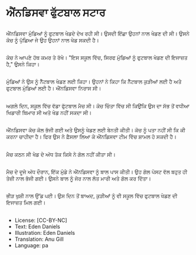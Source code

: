 # ਐਂਨਡਿਸਵਾ ਫੁੱਟਬਾਲ ਸਟਾਰ

##
ਐਂਨਡਿਸਵਾ ਮੁੰਡਿਆਂ ਨੂੰ ਫੁਟਬਾਲ ਖੇਡਦੇ ਦੇਖ ਰਹੀ ਸੀ। ਉਸਦੀ ਇੱਛਾ ਉਹਨਾਂ ਨਾਲ ਖੇਡਣ ਦੀ ਸੀ। ਉਸਨੇ ਕੋਚ ਨੂੰ ਪੁੱਛਿਆ ਜੇ ਉਹ ਉਹਨਾਂ ਨਾਲ ਖੇਡ ਸਕਦੀ ਹੈ।

##
ਕੋਚ ਨੇ ਆਪਣੇ ਹੱਥ ਕਮਰ ਤੇ ਰੱਖੇ। "ਇਸ ਸਕੂਲ ਵਿੱਚ, ਸਿਰਫ ਮੁੰਡਿਆਂ ਨੂੰ ਫੁਟਬਾਲ ਖੇਡਣ ਦੀ ਇਜਾਜ਼ਤ ਹੈ," ਉਸਨੇ ਕਿਹਾ।

##
ਮੁੰਡਿਆਂ ਨੇ ਉਸ ਨੂੰ ਨੈੱਟਬਾਲ ਖੇਡਣ ਲਈ ਕਿਹਾ। ਉਹਨਾਂ ਨੇ ਕਿਹਾ ਕਿ ਨੈੱਟਬਾਲ ਕੁੜੀਆਂ ਲਈ ਹੈ ਅਤੇ ਫੁਟਬਾਲ ਮੁੰਡਿਆਂ ਲਈ ਹੈ। ਐਂਨਡਿਸਵਾ ਨਿਰਾਸ ਸੀ।

##
ਅਗਲੇ ਦਿਨ, ਸਕੂਲ ਵਿੱਚ ਵੱਡਾ ਫੁੱਟਬਾਲ ਮੈਚ ਸੀ। ਕੋਚ ਚਿੰਤਾ ਵਿੱਚ ਸੀ ਕਿਉਂਕਿ ਉਸ ਦਾ ਸੱਭ ਤੋਂ ਵਧੀਆ ਖਿਡਾਰੀ ਬਿਮਾਰ ਸੀ ਅਤੇ ਖੇਡ ਨਹੀਂ ਸਕਦਾ ਸੀ।

##
ਐਂਨਡਿਸਵਾ ਕੋਚ ਕੋਲ ਭੱਜੀ ਗਈ ਅਤੇ ਉਸਨੂੰ ਖੇਡਣ ਲਈ ਬੇਨਤੀ ਕੀਤੀ। ਕੋਚ ਨੂੰ ਪਤਾ ਨਹੀਂ ਸੀ ਕਿ ਕੀ ਕਰਨਾ ਚਾਹੀਦਾ ਹੈ।
ਫਿਰ ਉਸ ਨੇ ਫ਼ੈਸਲਾ ਲਿਆ ਕੇ ਐਂਨਡਿਸਵਾ ਟੀਮ ਵਿੱਚ ਸ਼ਾਮਲ ਹੋ ਸਕਦੀ ਹੈ।

##
ਮੈਚ ਕਠਨ ਸੀ ਖੇਡ ਦੇ ਅੱਧ ਤੱਕ ਕਿਸੇ ਨੇ ਗੋਲ ਨਹੀਂ ਕੀਤਾ ਸੀ।

##
ਮੈਚ ਦੇ ਦੂਜੇ ਅੱਧ ਦੌਰਾਨ, ਇੱਕ ਮੁੰਡੇ ਨੇ ਐਂਨਡਿਸਵਾ ਨੂੰ ਬਾਲ ਪਾਸ ਕੀਤੀ। ਉਹ ਗੋਲ ਪੋਸਟ ਵੱਲ ਬਹੁਤ ਹੀ ਤੇਜ਼ੀ ਨਾਲ ਭੱਜੀ ਗਈ। ਉਸਨੇ ਬਾਲ ਨੂੰ ਜੋਰ ਨਾਲ ਲੱਤ ਮਾਰੀ ਅਤੇ ਗੋਲ ਕਰ ਦਿੱਤਾ।

##
ਭੀੜ ਖੁਸ਼ੀ ਨਾਲ ਉੱਡ ੫ਈ। ਉਸ ਦਿਨ ਤੋਂ ਬਾਅਦ, ਕੁੜੀਆਂ ਨੂੰ ਵੀ ਸਕੂਲ ਵਿੱਚ ਫੁਟਬਾਲ ਖੇਡਣ ਦੀ ਇਜਾਜ਼ਤ ਮਿਲ ਗਈ।

##
* License: [CC-BY-NC]
* Text: Eden Daniels
* Illustration: Eden Daniels
* Translation: Anu Gill
* Language: pa
